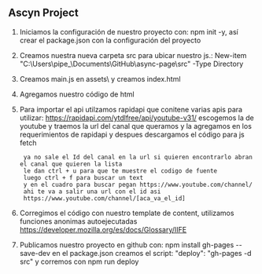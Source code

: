 ## Ascyn Project

1. Iniciamos la configuración de nuestro proyecto con: npm init -y, así crear el package.json con la configuración del proyecto
2. Creamos nuestra nueva carpeta src para ubicar nuestro js.:  New-item "C:\Users\pipe_\Documents\GitHub\async-page\src" -Type Directory
3. Creamos main.js en assets\ y creamos index.html
4. Agregamos nuestro código de html
5. Para importar el api utilzamos rapidapi que conitene varias apis para utilizar: https://rapidapi.com/ytdlfree/api/youtube-v31/
    escogemos la de youtube y traemos la url del canal que queramos y la agregamos en los requerimientos de rapidapi y despues descargamos el código para js fetch

        ya no sale el Id del canal en la url si quieren encontrarlo abran el canal que quieren la lista
        le dan ctrl + u para que te muestre el codigo de fuente
        luego ctrl + f para buscar un text
        y en el cuadro para buscar pegan https://www.youtube.com/channel/
        ahi te va a salir una url con el id asi
        https://www.youtube.com/channel/[aca_va_el_id]

6. Corregimos el código con nuestro template de content, utilizamos funciones anonimas autoejecutadas
    https://developer.mozilla.org/es/docs/Glossary/IIFE


8. Publicamos nuestro proyecto en github con: npm install gh-pages --save-dev 
    en el package.json creamos el script:    "deploy": "gh-pages -d src"
    y corremos con npm run deploy